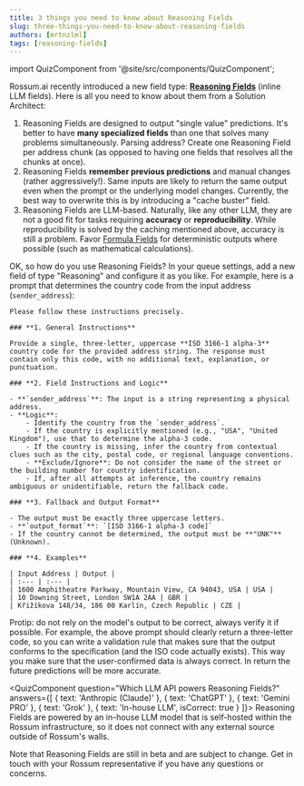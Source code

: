 ```yaml
---
title: 3 things you need to know about Reasoning Fields
slug: three-things-you-need-to-know-about-reasoning-fields
authors: [mrtnzlml]
tags: [reasoning-fields]
---
```


import QuizComponent from '@site/src/components/QuizComponent';

Rossum.ai recently introduced a new field type: **[Reasoning Fields](https://knowledge-base.rossum.ai/docs/reasoning-fields)** (inline LLM fields). Here is all you need to know about them from a Solution Architect:

1. Reasoning Fields are designed to output "single value" predictions. It's better to have **many specialized fields** than one that solves many problems simultaneously. Parsing address? Create one Reasoning Field per address chunk (as opposed to having one fields that resolves all the chunks at once).
1. Reasoning Fields **remember previous predictions** and manual changes (rather aggressively!). Same inputs are likely to return the same output even when the prompt or the underlying model changes. Currently, the best way to overwrite this is by introducing a "cache buster" field.
1. Reasoning Fields are LLM-based. Naturally, like any other LLM, they are not a good fit for tasks requiring **accuracy** or **reproducibility**. While reproducibility is solved by the caching mentioned above, accuracy is still a problem. Favor [Formula Fields](https://knowledge-base.rossum.ai/docs/formula-fields-in-rossum) for deterministic outputs where possible (such as mathematical calculations).

<!-- truncate -->

OK, so how do you use Reasoning Fields? In your queue settings, add a new field of type "Reasoning" and configure it as you like. For example, here is a prompt that determines the country code from the input address (`sender_address`):

```text
Please follow these instructions precisely.

### **1. General Instructions**

Provide a single, three-letter, uppercase **ISO 3166-1 alpha-3** country code for the provided address string. The response must contain only this code, with no additional text, explanation, or punctuation.

### **2. Field Instructions and Logic**

- **`sender_address`**: The input is a string representing a physical address.
- **Logic**:
    - Identify the country from the `sender_address`.
    - If the country is explicitly mentioned (e.g., "USA", "United Kingdom"), use that to determine the alpha-3 code.
    - If the country is missing, infer the country from contextual clues such as the city, postal code, or regional language conventions.
    - **Exclude/Ignore**: Do not consider the name of the street or the building number for country identification.
    - If, after all attempts at inference, the country remains ambiguous or unidentifiable, return the fallback code.

### **3. Fallback and Output Format**

- The output must be exactly three uppercase letters.
- **`output_format`**: `[ISO 3166-1 alpha-3 code]`
- If the country cannot be determined, the output must be **"UNK"** (Unknown).

### **4. Examples**

| Input Address | Output |
| :--- | :--- |
| 1600 Amphitheatre Parkway, Mountain View, CA 94043, USA | USA |
| 10 Downing Street, London SW1A 2AA | GBR |
| Křižíkova 148/34, 186 00 Karlín, Czech Republic | CZE |
```

Protip: do not rely on the model's output to be correct, always verify it if possible. For example, the above prompt should clearly return a three-letter code, so you can write a validation rule that makes sure that the output conforms to the specification (and the ISO code actually exists). This way you make sure that the user-confirmed data is always correct. In return the future predictions will be more accurate.

<QuizComponent
question="Which LLM API powers Reasoning Fields?"
answers={[
{ text: 'Anthropic (Claude)' },
{ text: 'ChatGPT' },
{ text: 'Gemini PRO' },
{ text: 'Grok' },
{ text: 'In-house LLM', isCorrect: true }
]}>
Reasoning Fields are powered by an in-house LLM model that is self-hosted within the Rossum infrastructure, so it does not connect with any external source outside of Rossum's walls.
</QuizComponent>

Note that Reasoning Fields are still in beta and are subject to change. Get in touch with your Rossum representative if you have any questions or concerns.
